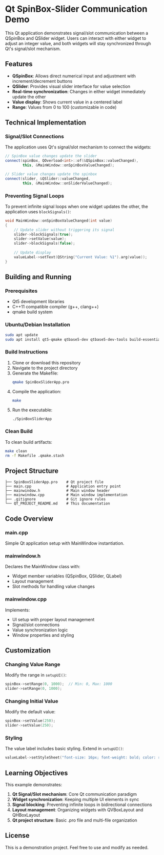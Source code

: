 # Qt SpinBox-Slider Communication Demo

This Qt application demonstrates signal/slot communication between a QSpinBox and QSlider widget. Users can interact with either widget to adjust an integer value, and both widgets will stay synchronized through Qt's signal/slot mechanism.

## Features

- **QSpinBox**: Allows direct numerical input and adjustment with increment/decrement buttons
- **QSlider**: Provides visual slider interface for value selection
- **Real-time synchronization**: Changes in either widget immediately update the other
- **Value display**: Shows current value in a centered label
- **Range**: Values from 0 to 100 (customizable in code)

## Technical Implementation

### Signal/Slot Connections

The application uses Qt's signal/slot mechanism to connect the widgets:

```cpp
// SpinBox value changes update the slider
connect(spinBox, QOverload<int>::of(&QSpinBox::valueChanged),
        this, &MainWindow::onSpinBoxValueChanged);

// Slider value changes update the spinbox
connect(slider, &QSlider::valueChanged,
        this, &MainWindow::onSliderValueChanged);
```

### Preventing Signal Loops

To prevent infinite signal loops when one widget updates the other, the application uses `blockSignals()`:

```cpp
void MainWindow::onSpinBoxValueChanged(int value)
{
    // Update slider without triggering its signal
    slider->blockSignals(true);
    slider->setValue(value);
    slider->blockSignals(false);
    
    // Update display
    valueLabel->setText(QString("Current Value: %1").arg(value));
}
```

## Building and Running

### Prerequisites

- Qt5 development libraries
- C++11 compatible compiler (g++, clang++)
- qmake build system

### Ubuntu/Debian Installation

```bash
sudo apt update
sudo apt install qt5-qmake qtbase5-dev qtbase5-dev-tools build-essential
```

### Build Instructions

1. Clone or download this repository
2. Navigate to the project directory
3. Generate the Makefile:
   ```bash
   qmake SpinBoxSliderApp.pro
   ```
4. Compile the application:
   ```bash
   make
   ```
5. Run the executable:
   ```bash
   ./SpinBoxSliderApp
   ```

### Clean Build

To clean build artifacts:
```bash
make clean
rm -f Makefile .qmake.stash
```

## Project Structure

```
├── SpinBoxSliderApp.pro    # Qt project file
├── main.cpp                # Application entry point
├── mainwindow.h            # Main window header
├── mainwindow.cpp          # Main window implementation
├── .gitignore              # Git ignore rules
└── QT_PROJECT_README.md    # This documentation
```

## Code Overview

### main.cpp
Simple Qt application setup with MainWindow instantiation.

### mainwindow.h
Declares the MainWindow class with:
- Widget member variables (QSpinBox, QSlider, QLabel)
- Layout management
- Slot methods for handling value changes

### mainwindow.cpp
Implements:
- UI setup with proper layout management
- Signal/slot connections
- Value synchronization logic
- Window properties and styling

## Customization

### Changing Value Range
Modify the range in `setupUI()`:
```cpp
spinBox->setRange(0, 1000);  // Min: 0, Max: 1000
slider->setRange(0, 1000);
```

### Changing Initial Value
Modify the default value:
```cpp
spinBox->setValue(250);
slider->setValue(250);
```

### Styling
The value label includes basic styling. Extend in `setupUI()`:
```cpp
valueLabel->setStyleSheet("font-size: 16px; font-weight: bold; color: red; background-color: yellow;");
```

## Learning Objectives

This example demonstrates:
1. **Qt Signal/Slot mechanism**: Core Qt communication paradigm
2. **Widget synchronization**: Keeping multiple UI elements in sync
3. **Signal blocking**: Preventing infinite loops in bidirectional connections
4. **Layout management**: Organizing widgets with QVBoxLayout and QHBoxLayout
5. **Qt project structure**: Basic .pro file and multi-file organization

## License

This is a demonstration project. Feel free to use and modify as needed.